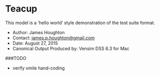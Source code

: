 Teacup
======
This model is a ‘hello world’ style demonstration of the test suite format. 

- Author: James Houghton
- Contact: james.p.houghton@gmail.com
- Date: August 27, 2015
- Canonical Output Produced by: Vensim DSS 6.3 for Mac

###TODO

- verify xmile hand-coding
